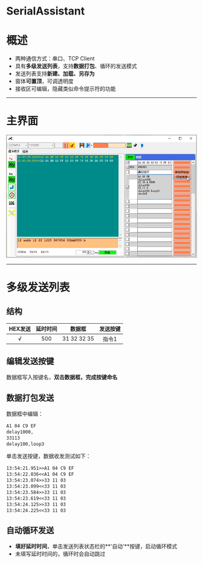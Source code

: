 # SerialAssistant
# 概述
* 两种通信方式：串口、TCP Client  
* 具有**多级发送列表**，支持**数据打包**、循环的发送模式  
* 发送列表支持**新建、加载、另存为**  
* 窗体**可置顶**，可调透明度  
* 接收区可编辑，隐藏类似命令提示符的功能  

---

# 主界面

![主界面](主界面.png)

---

# 多级发送列表
## 结构
  

| HEX发送 | 延时时间 | 数据框 | 发送按键  
|:----------:|:-----------:|:----------:|:-----------:|  
| √ | 500 | 31 32 32 35 | 指令1  


## 编辑发送按键
数据框写入按键名，**双击数据框，完成按键命名**

## 数据打包发送
数据框中编辑：  
```
A1 04 C9 EF
delay1000,
33113
delay100,loop3
```  
单击发送按键，数据收发测试如下：
```
13:54:21.951>>A1 04 C9 EF
13:54:22.036<<A1 04 C9 EF
13:54:23.074>>33 11 03
13:54:23.099<<33 11 03
13:54:23.584>>33 11 03
13:54:23.619<<33 11 03
13:54:24.125>>33 11 03
13:54:24.225<<33 11 03
```  

## 自动循环发送
* **填好延时时间**，单击发送列表状态栏的**'自动'**按键，启动循环模式
* 未填写延时时间的，循环时会自动跳过

